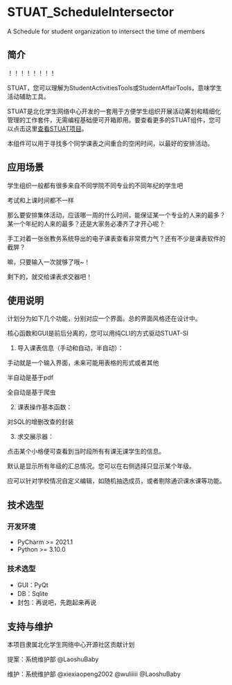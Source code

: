 # STUAT_ScheduleIntersector
A Schedule for student organization to intersect the time of members

## 简介

！！！！！！！！

STUAT，您可以理解为StudentActivitiesTools或StudentAffairTools，意味学生活动辅助工具。

STUAT是北化学生网络中心开发的一套用于方便学生组织开展活动筹划和精细化管理的工作套件，无需编程基础便可开箱即用。要查看更多的STUAT组件，您可以点击这里[查看STUAT项目](https://github.com/BUCTSNC/STUAT)。

本组件可以用于寻找多个同学课表之间重合的空闲时间，以最好的安排活动。

## 应用场景

学生组织一般都有很多来自不同学院不同专业的不同年纪的学生吧

考试和上课时间都不一样

那么要安排集体活动，应该哪一周的什么时间，能保证某一个专业的人来的最多？某一个年纪的人来的最多？还是大家务必凑齐了才开心呢？

手工对着一张张教务系统导出的电子课表查看非常费力气？还有不少是课表软件的截屏？

嘛，只要输入一次就够了哦~！

剩下的，就交给课表求交器吧！

## 使用说明

计划分为如下几个功能，分别对应一个界面。总的界面风格还在设计中。

核心函数和GUI是前后分离的，您可以用纯CLI的方式驱动STUAT-SI


1. 导入课表信息（手动和自动，半自动）：

手动就是一个输入界面，未来可能用表格的形式或者其他

半自动是基于pdf

全自动是基于爬虫


2. 课表操作基本函数：

对SQL的增删改查的封装


3. 求交展示器：

点击某个小格便可查看到当时段所有有课无课学生的信息。

默认是显示所有年级的汇总情况。您可以在右侧选择只显示某个年级。

应可以针对学校情况自定义编辑，如随机抽选成员，或者剔除通识课水课等功能。


## 技术选型

### 开发环境

+ PyCharm >= 2021.1
+ Python >= 3.10.0

### 技术选型

+ GUI：PyQt
+ DB：Sqlite
+ 封包：再说吧，先跑起来再说

## 支持与维护

本项目隶属北化学生网络中心开源社区贡献计划

提案：系统维护部 @LaoshuBaby

维护：系统维护部 @xiexiaopeng2002 @wuliiiii @LaoshuBaby
